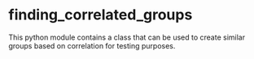 # finding_correlated_groups
This python module contains a class that can be used to create similar groups based  on correlation for testing purposes.
